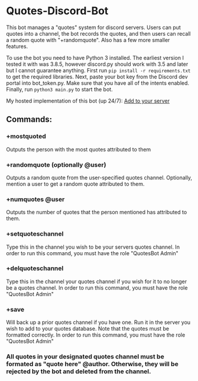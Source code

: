 # Quotes-Discord-Bot

This bot manages a "quotes" system for discord servers. Users can put quotes into a channel, the bot records the quotes, and then users can recall a random quote with "+randomquote". Also has a few more smaller features.

To use the bot you need to have Python 3 installed. The earliest version I tested it with was 3.8.5, however discord.py should work with 3.5 and later but I cannot guarantee anything. First run `pip install -r requirements.txt` to get the required libraries. Next, paste your bot key from the Discord dev portal into bot_token.py. Make sure that you have all of the intents enabled. Finally, run `python3 main.py` to start the bot.

My hosted implementation of this bot (up 24/7): [Add to your server](https://top.gg/bot/799028695368073255)

## Commands:

### +mostquoted 
Outputs the person with the most quotes attributed to them
### +randomquote (optionally @user)
Outputs a random quote from the user-specified quotes channel. Optionally, mention a user to get a random quote attributed to them.
### +numquotes @user
Outputs the number of quotes that the person mentioned has attributed to them.
### +setquoteschannel
Type this in the channel you wish to be your servers quotes channel. In order to run this command, you must have the role "QuotesBot Admin"
### +delquoteschannel 
Type this in the channel your quotes channel if you wish for it to no longer be a quotes channel. In order to run this command, you must have the role "QuotesBot Admin"
### +save
Will back up a prior quotes channel if you have one. Run it in the server you wish to add to your quotes database. Note that the quotes must be formatted correctly. In order to run this command, you must have the role "QuotesBot Admin"
### All quotes in your designated quotes channel must be formated as "quote here" @author. Otherwise, they will be rejected by the bot and deleted from the channel.
